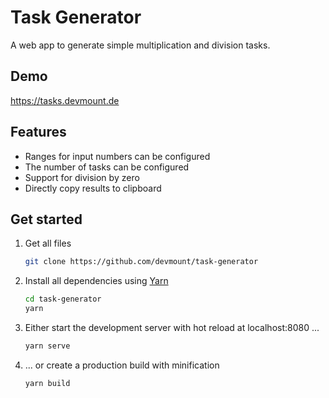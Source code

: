 # Task Generator

A web app to generate simple multiplication and division tasks.

## Demo

<https://tasks.devmount.de>

## Features

- Ranges for input numbers can be configured
- The number of tasks can be configured
- Support for division by zero
- Directly copy results to clipboard

## Get started

1. Get all files

    ```bash
    git clone https://github.com/devmount/task-generator
    ```

2. Install all dependencies using [Yarn](https://yarnpkg.com)

    ```bash
    cd task-generator
    yarn
    ```

3. Either start the development server with hot reload at localhost:8080 ...

    ```bash
    yarn serve
    ```

4. ... or create a production build with minification

    ```bash
    yarn build
    ```
